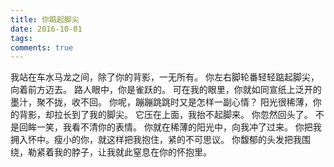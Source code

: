 ```yaml
---
title: 你踮起脚尖
date: 2016-10-01
tags:
comments: true
---
```


我站在车水马龙之间，除了你的背影，一无所有。
你左右脚轮番轻轻踮起脚尖，向着前方迈去。
路人眼中，你是雀跃的。
可在我的眼里，你就如同宣纸上泛开的墨汁，聚不拢，收不回。
你呢，蹦蹦跳跳时又是怎样一副心情？
阳光很稀薄，你的背影，却拉长到了我的脚尖。
它压在上面，我抬不起脚来。
你忽然回头了。
不是回眸一笑，我看不清你的表情。
你就在稀薄的阳光中，向我冲了过来。
你把我拥入怀中。瘦小的你，就这样把我抱住，紧的不可思议。
你馥郁的头发把我围绕，勒紧着我的脖子，让我就此窒息在你的怀抱里。

